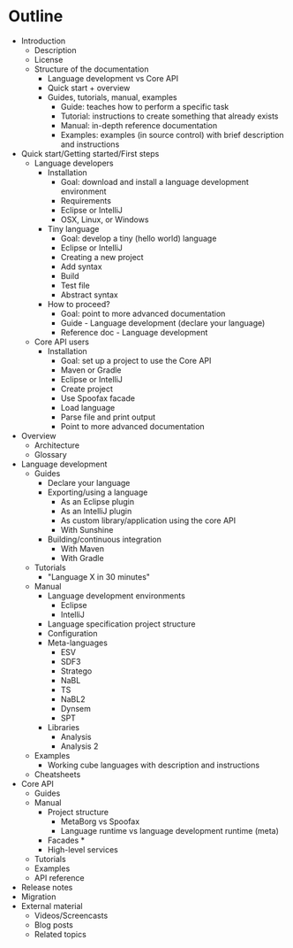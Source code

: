# Outline

* Introduction
  * Description
  * License
  * Structure of the documentation
    * Language development vs Core API
    * Quick start + overview
    * Guides, tutorials, manual, examples
      * Guide: teaches how to perform a specific task
      * Tutorial: instructions to create something that already exists
      * Manual: in-depth reference documentation
      * Examples: examples (in source control) with brief description and instructions
* Quick start/Getting started/First steps
  * Language developers
    * Installation
      * Goal: download and install a language development environment
      * Requirements
      * Eclipse or IntelliJ
      * OSX, Linux, or Windows
    * Tiny language
      * Goal: develop a tiny (hello world) language
      * Eclipse or IntelliJ
      * Creating a new project
      * Add syntax
      * Build
      * Test file
      * Abstract syntax
    * How to proceed?
      * Goal: point to more advanced documentation
      * Guide - Language development (declare your language)
      * Reference doc - Language development
  * Core API users
    * Installation
      * Goal: set up a project to use the Core API
      * Maven or Gradle
      * Eclipse or IntelliJ
      * Create project
      * Use Spoofax facade
      * Load language
      * Parse file and print output
      * Point to more advanced documentation
* Overview
  * Architecture
  * Glossary
* Language development
  * Guides
    * Declare your language
    * Exporting/using a language
      * As an Eclipse plugin
      * As an IntelliJ plugin
      * As custom library/application using the core API
      * With Sunshine
    * Building/continuous integration
      * With Maven
      * With Gradle
  * Tutorials
    * "Language X in 30 minutes"
  * Manual
    * Language development environments
      * Eclipse
      * IntelliJ
    * Language specification project structure
    * Configuration
    * Meta-languages
      * ESV
      * SDF3
      * Stratego
      * NaBL
      * TS
      * NaBL2
      * Dynsem
      * SPT
    * Libraries
      * Analysis
      * Analysis 2
  * Examples
    * Working cube languages with description and instructions
  * Cheatsheets
* Core API
  * Guides
  * Manual
    * Project structure
      * MetaBorg vs Spoofax
      * Language runtime vs language development runtime (meta)
    * Facades
      *
    * High-level services
  * Tutorials
  * Examples
  * API reference
* Release notes
* Migration
* External material
  * Videos/Screencasts
  * Blog posts
  * Related topics
